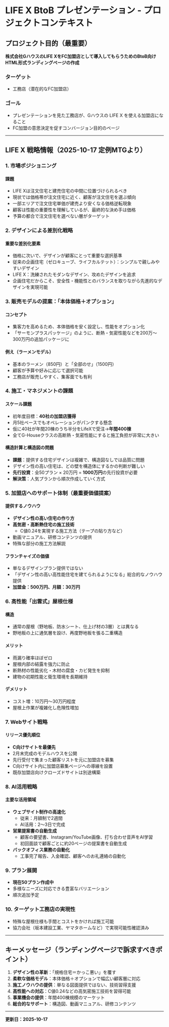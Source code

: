 # LIFE X BtoB プレゼンテーション - プロジェクトコンテキスト

## プロジェクト目的（最重要）

**株式会社GハウスのLIFE XをFC加盟店として導入してもらうためのBtoB向けHTML形式ランディングページの作成**

### ターゲット
- 工務店（潜在的なFC加盟店）

### ゴール
- プレゼンテーションを見た工務店が、Gハウスの LIFE X を使える加盟店になること
- FC加盟の意思決定を促すコンバージョン目的のページ

---

## LIFE X 戦略情報（2025-10-17 定例MTGより）

### 1. 市場ポジショニング

#### 課題
- LIFE Xは注文住宅と建売住宅の中間に位置づけられるべき
- 現状では価格帯が注文住宅に近く、顧客が注文住宅を選ぶ傾向
- 一部エリアで注文住宅単価が建売より安くなる価格逆転現象
- 顧客は性能の重要性を理解しているが、最終的な決め手は価格
- 予算の都合で注文住宅を選べない層がターゲット

### 2. デザインによる差別化戦略

#### 重要な差別化要素
- 価格に次いで、デザインが顧客にとって重要な選択基準
- 従来の企画住宅（ゼロキューブ、ライフカルテット）：シンプルで親しみやすいデザイン
- LIFE X：洗練されたモダンなデザイン、攻めたデザインを追求
- 企画住宅だからこそ、安全性・機能性とのバランスを取りながら先進的なデザインを実現可能

### 3. 販売モデルの提案：「本体価格＋オプション」

#### コンセプト
- 集客力を高めるため、本体価格を安く設定し、性能をオプション化
- 「サーモンプラスパッケージ」のように、断熱・気密性能などを200万〜300万円の追加パッケージに

#### 例え（ラーメンモデル）
- 基本のラーメン（850円）と「全部のせ」（1500円）
- 顧客が予算や好みに応じて選択可能
- 工務店が販売しやすく、集客面でも有利

### 4. 施工・マネジメントの課題

#### スケール課題
- 初年度目標：**40社の加盟店獲得**
- 月5社ペースでもオペレーションがパンクする懸念
- 仮に40社が年間20棟のうち半分をLifeXで受注→**年間400棟**
- 全てG-Houseクラスの高断熱・気密性能にすると施工負担が非常に大きい

#### 構造計算と構造図の問題
- **課題**：提供する住宅デザインは複雑で、構造図なしでは品質に問題
- デザイン性の高い住宅は、どの壁を構造体にするかの判断が難しい
- **先行投資**：全50プラン × 20万円 = **1000万円**の先行投資が必要
- **解決策**：人気プランから順次作成していく方式

### 5. 加盟店へのサポート体制（最重要価値提案）

#### 提供するノウハウ
- **デザイン性の高い住宅の作り方**
- **高気密・高断熱住宅の施工技術**
  - C値0.24を実現する施工方法（テープの貼り方など）
- 動画マニュアル、研修コンテンツの提供
- 特殊な部分の施工方法解説

#### フランチャイズの価値
- 単なるデザインプラン提供ではない
- 「デザイン性の高い高性能住宅を建てられるようになる」総合的なノウハウ提供
- **加盟金：500万円、月額：30万円**

### 6. 高性能「出雲式」屋根仕様

#### 構造
- 通常の屋根（野地板、防水シート、仕上げ材の3層）とは異なる
- 野地板の上に通気層を設け、再度野地板を張る二重構造

#### メリット
- 雨漏り確率ほぼゼロ
- 屋根内部の結露を強力に防止
- 断熱材の性能劣化・木材の腐食・カビ発生を抑制
- 建物の初期性能と衛生環境を長期維持

#### デメリット
- コスト増：10万円〜30万円程度
- 屋根上作業が複雑化し危険性増加

### 7. Webサイト戦略

#### リリース優先順位
- **C向けサイトを最優先**
- 2月末完成のモデルハウスを公開
- 先行受付で集まった顧客リストを元に加盟店を募集
- C向けサイト内に加盟店募集ページへの導線を設置
- 既存加盟店向けクローズドサイトは別途構築

### 8. AI活用戦略

#### 主要な活用領域
- **ウェブサイト制作の高速化**
  - 従来：月額制で2週間
  - AI活用：2〜3日で完成
- **営業提案書の自動生成**
  - 顧客の要望書、Instagram/YouTube画像、打ち合わせ音声をAI学習
  - 初回面談で顧客ごとに約20ページの提案書を自動生成
- **バックオフィス業務の自動化**
  - 工事完了報告、入金確認、顧客へのお礼連絡の自動化

### 9. プラン展開

- **現在50プラン作成中**
- 多様なニーズに対応できる豊富なバリエーション
- 順次追加予定

### 10. ターゲット工務店の実現性

- 特殊な屋根仕様も手間とコストをかければ施工可能
- 協力会社（坂本建設工業、ヤマタホームなど）で実現可能性確認済み

---

## キーメッセージ（ランディングページで訴求すべきポイント）

1. **デザイン性の革新**：「規格住宅＝かっこ悪い」を覆す
2. **柔軟な価格モデル**：本体価格＋オプションで幅広い顧客層に対応
3. **施工ノウハウの提供**：単なる図面提供ではない、技術習得支援
4. **高性能への対応**：C値0.24などの高気密施工技術を習得可能
5. **事業機会の提供**：年間400棟規模のマーケット
6. **総合的なサポート**：構造図、動画マニュアル、研修コンテンツ

---

**更新日：2025-10-17**

